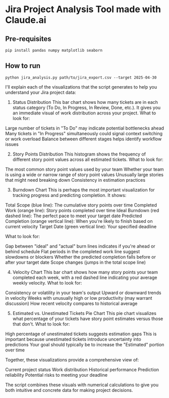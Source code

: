 # Jira Project Analysis Tool made with Claude.ai


## Pre-requisites

```
pip install pandas numpy matplotlib seaborn
```

## How to run

```
python jira_analysis.py path/to/jira_export.csv --target 2025-04-30
```


I'll explain each of the visualizations that the script generates to help you understand your Jira project data:
1. Status Distribution
This bar chart shows how many tickets are in each status category (To Do, In Progress, In Review, Done, etc.). It gives you an immediate visual of work distribution across your project.
What to look for:

Large number of tickets in "To Do" may indicate potential bottlenecks ahead
Many tickets in "In Progress" simultaneously could signal context switching or work overload
Balance between different stages helps identify workflow issues

2. Story Points Distribution
This histogram shows the frequency of different story point values across all estimated tickets.
What to look for:

The most common story point values used by your team
Whether your team is using a wide or narrow range of story point values
Unusually large stories that might need breaking down
Consistency in estimation practices

3. Burndown Chart
This is perhaps the most important visualization for tracking progress and predicting completion. It shows:

Total Scope (blue line): The cumulative story points over time
Completed Work (orange line): Story points completed over time
Ideal Burndown (red dashed line): The perfect pace to meet your target date
Predicted Completion (orange vertical line): When you're likely to finish based on current velocity
Target Date (green vertical line): Your specified deadline

What to look for:

Gap between "ideal" and "actual" burn lines indicates if you're ahead or behind schedule
Flat periods in the completed work line suggest slowdowns or blockers
Whether the predicted completion falls before or after your target date
Scope changes (jumps in the total scope line)

4. Velocity Chart
This bar chart shows how many story points your team completed each week, with a red dashed line indicating your average weekly velocity.
What to look for:

Consistency or volatility in your team's output
Upward or downward trends in velocity
Weeks with unusually high or low productivity (may warrant discussion)
How recent velocity compares to historical average

5. Estimated vs. Unestimated Tickets Pie Chart
This pie chart visualizes what percentage of your tickets have story point estimates versus those that don't.
What to look for:

High percentage of unestimated tickets suggests estimation gaps
This is important because unestimated tickets introduce uncertainty into predictions
Your goal should typically be to increase the "Estimated" portion over time

Together, these visualizations provide a comprehensive view of:

Current project status
Work distribution
Historical performance
Prediction reliability
Potential risks to meeting your deadline

The script combines these visuals with numerical calculations to give you both intuitive and concrete data for making project decisions.